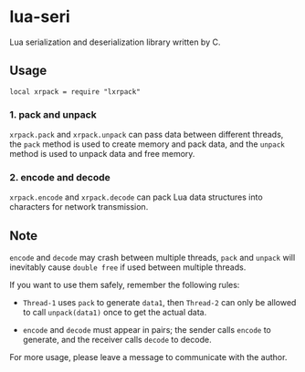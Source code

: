 # lua-seri

  Lua serialization and deserialization library written by C.

## Usage

  `local xrpack = require "lxrpack"`

### 1. pack and unpack

  `xrpack.pack` and `xrpack.unpack` can pass data between different threads, the `pack` method is used to create memory and pack data, and the `unpack` method is used to unpack data and free memory.
  
### 2. encode and decode

  `xrpack.encode` and `xrpack.decode` can pack Lua data structures into characters for network transmission.
  

## Note

  `encode` and `decode` may crash between multiple threads, `pack` and `unpack` will inevitably cause `double free` if used between multiple threads.
  
  If you want to use them safely, remember the following rules:

  * `Thread-1` uses `pack` to generate `data1`, then `Thread-2` can only be allowed to call `unpack(data1)` once to get the actual data.

  * `encode` and `decode` must appear in pairs; the sender calls `encode` to generate, and the receiver calls `decode` to decode.

  For more usage, please leave a message to communicate with the author.
